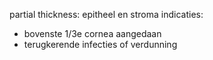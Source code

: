 partial thickness: epitheel en stroma
indicaties:
- bovenste 1/3e cornea aangedaan
- terugkerende infecties of verdunning